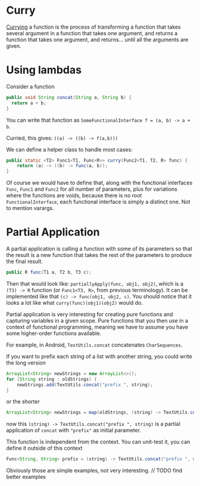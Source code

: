 # Curry

[Currying](https://en.wikipedia.org/wiki/Currying) a function is the process of transforming a function that takes several argument in a function that takes one argument, and returns a function that takes one argument, and returns... until all the arguments are given.

# Using lambdas

Consider a function

```java
public void String concat(String a, String b) {
  return a + b;
}
```

You can write that function as `SomeFunctionalInterface f = (a, b) -> a + b`.

Curried, this gives: `((a) -> ((b) -> f(a,b)))`

We can define a helper class to handle most cases:

```java
public static <T2> Func1<T1, Func<R>> curry(Func2<T1, T2, R> func) {
    return (a) -> ((b) -> func(a, b));
}
```

Of course we would have to define that, along with the functional interfaces `Func`, `Func1` and `Func2` for all number of parameters, plus for variations where the functions are voids, because there is no root `FunctionalInterface`, each functional interface is simply a distinct one. Not to mention varargs.

# Partial Application

A partial application is calling a function with some of its parameters so that the result is a new function that takes the rest of the parameters to produce the final result.

```java
public R func(T1 a, T2 b, T3 c);
```

Then that would look like: `partiallyApply(func, obj1, obj2)`, which is a `(T3) -> R` function (or `Func1<T3, R>`, from previous terminology). It can be implemented like that `(c) -> func(obj1, obj2, c)`. You should notice that it looks a lot like what `curry(func)(obj1)(obj2)` would do.

Partial application is very interesting for creating pure functions and capturing variables in a given scope. Pure functions that you then use in a context of functional programming, meaning we have to assume you have some higher-order functions available.

For example, in Android, `TextUtils.concat` concatenates `CharSequences`.

If you want to prefix each string of a list with another string, you could write the long version

```java
ArrayList<String> newStrings = new ArrayList<>();
for (String string : oldStrings) {
    newStrings.add(TextUtils.concat("prefix ", string);
}
```

or the shorter

```java
ArrayList<String> newStrings = map(oldStrings, (string) -> TextUtils.concat("prefix ", string));
```

now this `(string) -> TextUtils.concat("prefix ", string)` is a partial application of `concat` with `"prefix"` as initial parameter.

This function is independent from the context. You can unit-test it, you can define it outside of this context

```java
Func<String, String> prefix = (string) -> TextUtils.concat("prefix ", string);
```

Obviously those are simple examples, not very interesting. // TODO find better examples
